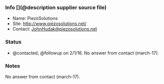 ### Info [](@description supplier source file)

* Name: PiezoSolutions
* Site: http://www.piezosolutions.net/
* Contact: JohnHudak@piezosolutions.net

### Status

* @contacted, @followup on 2/1/16. No answer from contact (march-17).

### Notes

No answer from contact (march-17).
 

